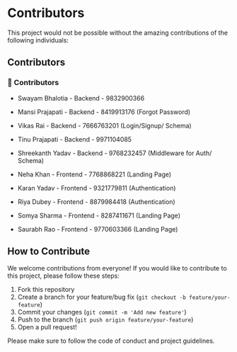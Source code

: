 # Contributors

This project would not be possible without the amazing contributions of the following individuals:

## Contributors

### 🎉 Contributors

- Swayam Bhalotia    - Backend       - 9832900366
- Mansi Prajapati    - Backend       - 8419913176    (Forgot Password)
- Vikas Rai          - Backend       - 7666763201    (Login/Signup/  Schema)    
- Tinu Prajapati     - Backend       - 9971104085    
- Shreekanth Yadav   - Backend       - 9768232457    (Middleware for Auth/ Schema)
  
- Neha Khan          - Frontend      - 7768868221    (Landing Page)
- Karan Yadav        - Frontend      - 9321779811    (Authentication)
- Riya Dubey         - Frontend      - 8879984418    (Authentication)
- Somya Sharma       - Frontend      - 8287411671    (Landing Page)
- Saurabh Rao        - Frontend      - 9770603366    (Landing Page)
  

## How to Contribute

We welcome contributions from everyone! If you would like to contribute to this project, please follow these steps:

1. Fork this repository
2. Create a branch for your feature/bug fix (`git checkout -b feature/your-feature`)
3. Commit your changes (`git commit -m 'Add new feature'`)
4. Push to the branch (`git push origin feature/your-feature`)
5. Open a pull request!

Please make sure to follow the code of conduct and project guidelines.
